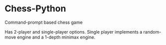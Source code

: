 # Chess-Python
Command-prompt based chess game

Has 2-player and single-player options. Single player implements a random-move engine and a 1-depth minimax engine.
